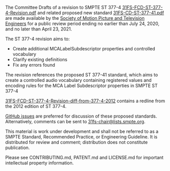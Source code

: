 The Committee Drafts of a revision to SMPTE ST 377-4 [31FS-FCD-ST-377-4-Revision.pdf](31FS-FCD-ST-377-4-Revision.pdf) and related proposed new standard [31FS-CD-ST-377-41.pdf](31FS-CD-ST-377-41.pdf) are made available by the [Society of Motion Picture and Television Engineers](https://www.smpte.org) for a public review period ending no earlier than July 24, 2020, and no later than April 23, 2021.

The ST 377-4 revision aims to:
* Create additional MCALabelSubdescriptor properties and controlled vocabulary
* Clarify existing definitions
* Fix any errors found

The revision references the proposed ST 377-41 standard, which aims to create a controlled audio vocabulary containing registered values and encoding rules for the MCA Label Subdescriptor properties in SMPTE ST 377-4

[31FS-FCD-ST-377-4-Revision-diff-from-377-4-2012](31FS-FCD-ST-377-4-Revision-diff-from-377-4-2012.pdf) contains a redline from the 2012 edition of ST 377-4.

[GitHub issues](https://github.com/SMPTE/ST377-4-Revision/issues) are preferred for discussion of these proposed standards. Alternatively, comments can be sent to 31fs-chair@lists.smpte.org.

This material is work under development and shall not be referred to as a SMPTE Standard, Recommended Practice, or Engineering Guideline. It is distributed for review and comment; distribution does not constitute publication.

Please see CONTRIBUTING.md, PATENT.md and LICENSE.md for important intellectual property information.




